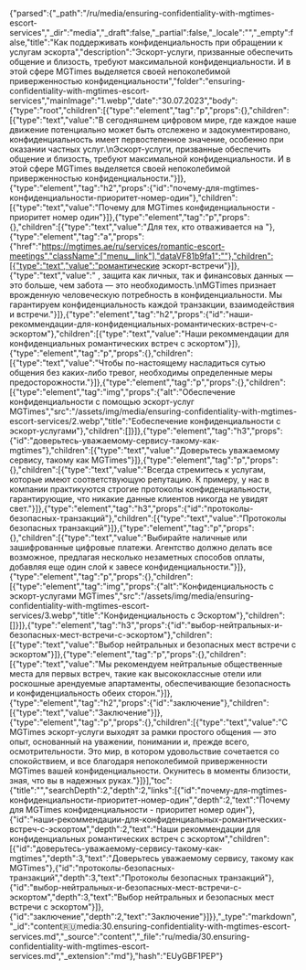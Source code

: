 {"parsed":{"_path":"/ru/media/ensuring-confidentiality-with-mgtimes-escort-services","_dir":"media","_draft":false,"_partial":false,"_locale":"","_empty":false,"title":"Как поддерживать конфиденциальность при обращении к услугам эскорта","description":"Эскорт-услуги, призванные обеспечить общение и близость, требуют максимальной конфиденциальности. И в этой сфере MGTimes выделяется своей непоколебимой приверженностью конфиденциальности","folder":"ensuring-confidentiality-with-mgtimes-escort-services","mainImage":"1.webp","date":"30.07.2023","body":{"type":"root","children":[{"type":"element","tag":"p","props":{},"children":[{"type":"text","value":"В сегодняшнем цифровом мире, где каждое наше движение потенциально может быть отслежено и задокументировано, конфиденциальность имеет первостепенное значение, особенно при оказании частных услуг.\nЭскорт-услуги, призванные обеспечить общение и близость, требуют максимальной конфиденциальности. И в этой сфере MGTimes выделяется своей непоколебимой приверженностью конфиденциальности."}]},{"type":"element","tag":"h2","props":{"id":"почему-для-mgtimes-конфиденциальности-приоритет-номер-один"},"children":[{"type":"text","value":"Почему для MGTimes конфиденциальности - приоритет номер один"}]},{"type":"element","tag":"p","props":{},"children":[{"type":"text","value":"Для тех, кто отваживается на "},{"type":"element","tag":"a","props":{"href":"https://mgtimes.ae/ru/services/romantic-escort-meetings","className":["menu__link"],"dataVF81b9fa1":""},"children":[{"type":"text","value":"романтические эскорт-встречи"}]},{"type":"text","value":" , защита как личных, так и финансовых данных — это больше, чем забота — это необходимость.\nMGTimes признает врожденную человеческую потребность в конфиденциальности. Мы гарантируем конфиденциальность каждой транзакции, взаимодействия и встречи."}]},{"type":"element","tag":"h2","props":{"id":"наши-рекоммендации-для-конфиденциальных-романтических-встреч-с-эскортом"},"children":[{"type":"text","value":"Наши рекоммендации для конфиденциальных романтических встреч с эскортом"}]},{"type":"element","tag":"p","props":{},"children":[{"type":"text","value":"Чтобы по-настоящему насладиться сутью общения без каких-либо тревог, необходимы определенные меры предосторожности."}]},{"type":"element","tag":"p","props":{},"children":[{"type":"element","tag":"img","props":{"alt":"Обеспечение конфиденциальности с помощью эскорт-услуг MGTimes","src":"/assets/img/media/ensuring-confidentiality-with-mgtimes-escort-services/2.webp","title":"Eобеспечение конфиденциальности с эскорт-услугами"},"children":[]}]},{"type":"element","tag":"h3","props":{"id":"доверьтесь-уважаемому-сервису-такому-как-mgtimes"},"children":[{"type":"text","value":"Доверьтесь уважаемому сервису, такому как MGTimes"}]},{"type":"element","tag":"p","props":{},"children":[{"type":"text","value":"Всегда стремитесь к услугам, которые имеют соответствующую репутацию. К примеру, у нас в компании практикуются строгие протоколы конфиденциальности, гарантирующие, что никакие данные клиентов никогда не увидят свет."}]},{"type":"element","tag":"h3","props":{"id":"протоколы-безопасных-транзакций"},"children":[{"type":"text","value":"Протоколы безопасных транзакций"}]},{"type":"element","tag":"p","props":{},"children":[{"type":"text","value":"Выбирайте наличные или зашифрованные цифровые платежи. Агентство должно делать все возможное, предлагая несколько незаметных способов оплаты, добавляя еще один слой к завесе конфиденциальности."}]},{"type":"element","tag":"p","props":{},"children":[{"type":"element","tag":"img","props":{"alt":"Конфиденциальность с эскорт-услугами MGTimes","src":"/assets/img/media/ensuring-confidentiality-with-mgtimes-escort-services/3.webp","title":"Конфиденциальность с Эскортом"},"children":[]}]},{"type":"element","tag":"h3","props":{"id":"выбор-нейтральных-и-безопасных-мест-встречи-с-эскортом"},"children":[{"type":"text","value":"Выбор нейтральных и безопасных мест встречи с эскортом"}]},{"type":"element","tag":"p","props":{},"children":[{"type":"text","value":"Мы рекомендуем нейтральные общественные места для первых встреч, такие как высококлассные отели или роскошные арендуемые апартаменты, обеспечивающие безопасность и конфиденциальность обеих сторон."}]},{"type":"element","tag":"h2","props":{"id":"заключение"},"children":[{"type":"text","value":"Заключение"}]},{"type":"element","tag":"p","props":{},"children":[{"type":"text","value":"С MGTimes эскорт-услуги выходят за рамки простого общения — это опыт, основанный на уважении, понимании и, прежде всего, осмотрительности. Это мир, в котором удовольствие сочетается со спокойствием, и все благодаря непоколебимой приверженности MGTimes вашей конфиденциальности. Окунитесь в моменты близости, зная, что вы в надежных руках."}]}],"toc":{"title":"","searchDepth":2,"depth":2,"links":[{"id":"почему-для-mgtimes-конфиденциальности-приоритет-номер-один","depth":2,"text":"Почему для MGTimes конфиденциальности - приоритет номер один"},{"id":"наши-рекоммендации-для-конфиденциальных-романтических-встреч-с-эскортом","depth":2,"text":"Наши рекоммендации для конфиденциальных романтических встреч с эскортом","children":[{"id":"доверьтесь-уважаемому-сервису-такому-как-mgtimes","depth":3,"text":"Доверьтесь уважаемому сервису, такому как MGTimes"},{"id":"протоколы-безопасных-транзакций","depth":3,"text":"Протоколы безопасных транзакций"},{"id":"выбор-нейтральных-и-безопасных-мест-встречи-с-эскортом","depth":3,"text":"Выбор нейтральных и безопасных мест встречи с эскортом"}]},{"id":"заключение","depth":2,"text":"Заключение"}]}},"_type":"markdown","_id":"content:ru:media:30.ensuring-confidentiality-with-mgtimes-escort-services.md","_source":"content","_file":"ru/media/30.ensuring-confidentiality-with-mgtimes-escort-services.md","_extension":"md"},"hash":"EUyGBF1PEP"}